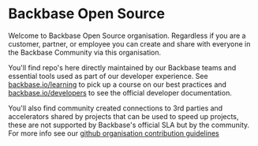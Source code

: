 # Backbase Open Source

Welcome to Backbase Open Source organisation. Regardless if you are a customer, partner, or employee you can create and share with everyone in the Backbase Community via this organisation.

You'll find repo's here directly maintained by our Backbase teams and essential tools used as part of our developer experience. See [backbase.io/learning](https://backbase.io/learning/) to pick up a course on our best practices and [backbase.io/developers](https://backbase.io/developers/) to see the official developer documentation.

You'll also find community created connections to 3rd parties and accelerators shared by projects that can be used to speed up projects, these are not supported by Backbase's official SLA but by the community. For more info see our [github organisation contribution guidelines](https://github.com/Backbase/.github/blob/main/CONTRIBUTING.md)
